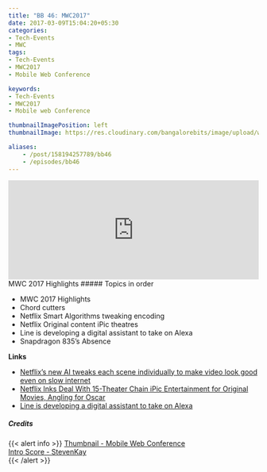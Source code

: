 ```yaml
---
title: "BB 46: MWC2017"
date: 2017-03-09T15:04:20+05:30
categories:
- Tech-Events
- MWC
tags:
- Tech-Events
- MWC2017
- Mobile Web Conference

keywords:
- Tech-Events
- MWC2017
- Mobile web Conference

thumbnailImagePosition: left
thumbnailImage: https://res.cloudinary.com/bangalorebits/image/upload/w_800,h_800,c_fill,r_50,bo_4px_solid_black/v1517410305/bb-episode-assets/bb19-thumbnail.jpg

aliases:
    - /post/158194257789/bb46
    - /episodes/bb46
---
```

<iframe frameborder='0' height='200px' scrolling='no' seamless src='https://embed.simplecast.com/d6dd5d1d?color=f5f5f5' width='100%'></iframe>
<BR>
 MWC 2017 Highlights
<!--more-->
##### Topics in order

*   MWC 2017 Highlights
*   Chord cutters
*   Netflix Smart Algorithms tweaking encoding
*   Netflix Original content iPic theatres
*   Line is developing a digital assistant to take on Alexa
*   Snapdragon 835’s Absence

**Links**

*   [Netflix’s new AI tweaks each scene individually to make video look good even on slow internet](https://qz.com/920857/netflix-nflx-uses-ai-in-its-new-codec-to-compress-video-scene-by-scene/)
*   [Netflix Inks Deal With 15-Theater Chain iPic Entertainment for Original Movies, Angling for Oscar](https://variety.com/2016/digital/news/netflix-ipic-entertainment-theatrical-original-movies-1201878775/)
*   [Line is developing a digital assistant to take on Alexa](https://www.theverge.com/2017/3/2/14789570/line-clova-ai-digital-assistant-announced)

##### Credits

{{< alert info  >}}
  [Thumbnail - Mobile Web Conference](https://www.mobileworldcongress.com/) <BR>
  [Intro Score - StevenKay](https://plus.google.com/+StevenKay_Detachment)<BR>
{{< /alert >}}
